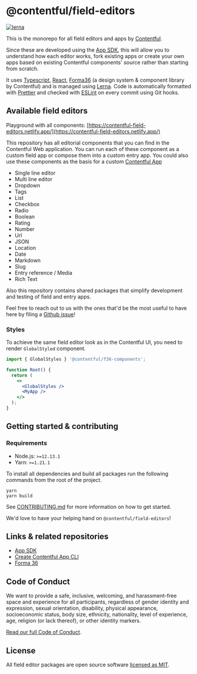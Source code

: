# @contentful/field-editors

[![lerna](https://img.shields.io/badge/maintained%20with-lerna-cc00ff.svg)](https://lernajs.io/)

This is the monorepo for all field editors and apps by [Contentful][contentful].

Since these are developed using the [App SDK][app-sdk], this will allow you to understand how each editor works, fork existing apps or create your own apps based on existing Contentful components' source rather than starting from scratch.

It uses [Typescript][typescript], [React][react], [Forma36][forma36] (a design system & component library by Contentful) and is managed using [Lerna][lerna]. Code is automatically formatted with [Prettier][prettier] and checked with [ESLint][eslint] on every commit using Git hooks.

## Available field editors

Playground with all components: [https://contentful-field-editors.netlify.app/](https://contentful-field-editors.netlify.app/)

This repository has all editorial components that you can find in the Contentful Web application.
You can run each of these component as a custom field app or compose them into a custom entry app.
You could also use these components as the basis for a custom [Contentful App](https://www.contentful.com/app-framework/)

- Single line editor
- Multi line editor
- Dropdown
- Tags
- List
- Checkbox
- Radio
- Boolean
- Rating
- Number
- Url
- JSON
- Location
- Date
- Markdown
- Slug
- Entry reference / Media
- Rich Text

Also this repository contains shared packages that simplify development and testing of field and entry apps.

Feel free to reach out to us with the ones that'd be the most useful to have
here by filing a [Github issue][github-issues]!

### Styles

To achieve the same field editor look as in the Contentful UI, you need to render `GlobalStyled` component.

```jsx
import { GlobalStyles } '@contentful/f36-components';

function Root() {
  return (
    <>
      <GlobalStyles />
      <MyApp />
    </>
  );
}
```

## Getting started & contributing

### Requirements

- Node.js: `>=12.13.1`
- Yarn: `>=1.21.1`

To install all dependencies and build all packages run the following commands from the root of the project.

```
yarn
yarn build
```

See [CONTRIBUTING.md](CONTRIBUTING.md) for more information on how to get started.

We'd love to have your helping hand on `@contentful/field-editors`!

## Links & related repositories

- [App SDK][app-sdk]
- [Create Contentful App CLI][create-contentful-app]
- [Forma 36][forma36]

## Code of Conduct

We want to provide a safe, inclusive, welcoming, and harassment-free space and experience for all participants, regardless of gender identity and expression, sexual orientation, disability, physical appearance, socioeconomic status, body size, ethnicity, nationality, level of experience, age, religion (or lack thereof), or other identity markers.

[Read our full Code of Conduct](https://github.com/contentful-developer-relations/community-code-of-conduct).

## License

All field editor packages are open source software [licensed as MIT](./LICENSE).

[contentful]: https://www.contentful.com
[app-sdk]: https://github.com/contentful/ui-extensions-sdk
[create-contentful-app]: https://github.com/contentful/create-contentful-app
[github-issues]: https://github.com/contentful/field-editors/issues
[forma36]: https://github.com/contentful/forma-36
[typescript]: https://www.typescriptlang.org/
[react]: https://reactjs.org/
[lerna]: https://github.com/lerna/lerna
[prettier]: https://prettier.io/
[eslint]: https://eslint.org/
